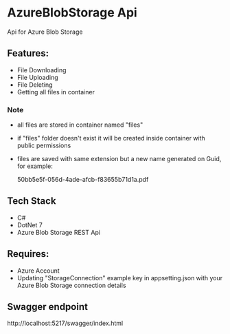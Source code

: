 # AzureBlobStorage Api

Api for Azure Blob Storage

## Features:

- File Downloading
- File Uploading
- File Deleting
- Getting all files in container

### Note

- all files are stored in container named "files"
- if "files" folder doesn't exist it will be created inside container with public permissions
- files are saved with same extension but a new name generated on Guid, for example:

  50bb5e5f-056d-4ade-afcb-f83655b71d1a.pdf

## Tech Stack

- C#
- DotNet 7
- Azure Blob Storage REST Api

## Requires:

- Azure Account
- Updating "StorageConnection" example key in appsetting.json with your Azure Blob Storage connection details

## Swagger endpoint

http://localhost:5217/swagger/index.html
